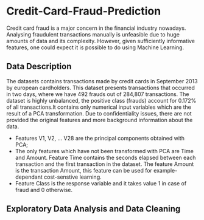 # Credit-Card-Fraud-Prediction

Credit card fraud is a major concern in the financial industry nowadays. Analysing fraudulent transactions manually is unfeasible due to huge amounts of data and its complexity. However, given sufficiently informative features, one could expect it is possible to do using Machine Learning.

## Data Description

The datasets contains transactions made by credit cards in September 2013 by european cardholders. This dataset presents transactions that occurred in two days, where we have 492 frauds out of 284,807 transactions. The dataset is highly unbalanced, the positive class (frauds) account for 0.172% of all transactions.It contains only numerical input variables which are the result of a PCA transformation. Due to confidentiality issues, there are not provided the original features and more background information about the data.

* Features V1, V2, ... V28 are the principal components obtained with PCA;
* The only features which have not been transformed with PCA are Time and Amount. Feature Time contains the seconds elapsed between each transaction and the first transaction in the dataset. The feature Amount is the transaction Amount, this feature can be used for example-dependant cost-senstive learning.
* Feature Class is the response variable and it takes value 1 in case of fraud and 0 otherwise.

## Exploratory Data Analysis and Data Cleaning
